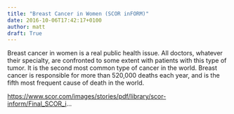 ```yaml
---
title: "Breast Cancer in Women (SCOR inFORM)"
date: 2016-10-06T17:42:17+0100
author: matt
draft: True
---
```

Breast cancer in women is a real public health issue. All doctors, whatever their specialty, are confronted to some extent with patients with this type of tumor. It is the second most common type of cancer in the world. Breast cancer is responsible for more than 520,000 deaths each year, and is the fifth most frequent cause of death in the world.

https://www.scor.com/images/stories/pdf/library/scor-inform/Final_SCOR_i...

